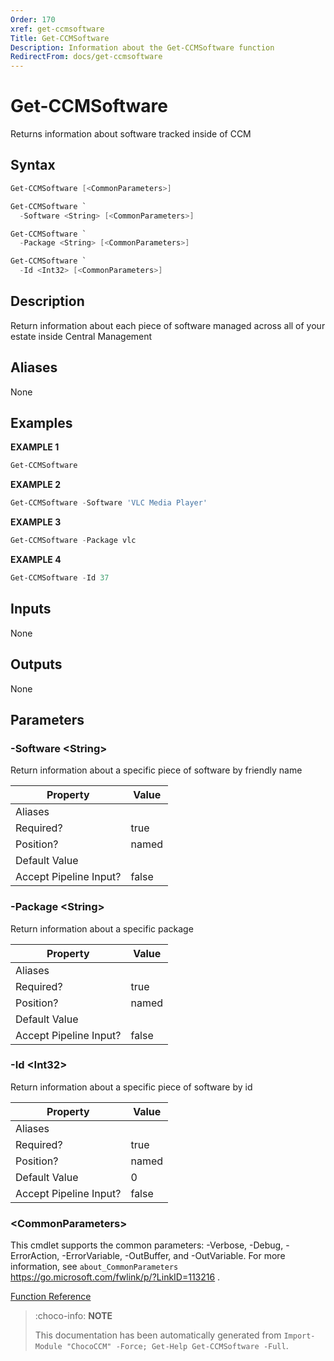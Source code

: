 ```yaml
---
Order: 170
xref: get-ccmsoftware
Title: Get-CCMSoftware
Description: Information about the Get-CCMSoftware function
RedirectFrom: docs/get-ccmsoftware
---
```


# Get-CCMSoftware

<!-- This documentation is automatically generated from /Get-CCMSoftware.ps1 using GenerateDocs.ps1. Contributions are welcome at the original location(s). -->

Returns information about software tracked inside of CCM

## Syntax

~~~powershell
Get-CCMSoftware [<CommonParameters>]
~~~


~~~powershell
Get-CCMSoftware `
  -Software <String> [<CommonParameters>]
~~~


~~~powershell
Get-CCMSoftware `
  -Package <String> [<CommonParameters>]
~~~


~~~powershell
Get-CCMSoftware `
  -Id <Int32> [<CommonParameters>]
~~~

## Description

Return information about each piece of software managed across all of your estate inside Central Management


## Aliases

None

## Examples

 **EXAMPLE 1**

~~~powershell
Get-CCMSoftware

~~~

**EXAMPLE 2**

~~~powershell
Get-CCMSoftware -Software 'VLC Media Player'

~~~

**EXAMPLE 3**

~~~powershell
Get-CCMSoftware -Package vlc

~~~

**EXAMPLE 4**

~~~powershell
Get-CCMSoftware -Id 37

~~~

## Inputs

None

## Outputs

None

## Parameters

###  -Software &lt;String&gt;
Return information about a specific piece of software by friendly name

Property               | Value
---------------------- | -----
Aliases                |
Required?              | true
Position?              | named
Default Value          |
Accept Pipeline Input? | false

###  -Package &lt;String&gt;
Return information about a specific package

Property               | Value
---------------------- | -----
Aliases                |
Required?              | true
Position?              | named
Default Value          |
Accept Pipeline Input? | false

###  -Id &lt;Int32&gt;
Return information about a specific piece of software by id

Property               | Value
---------------------- | -----
Aliases                |
Required?              | true
Position?              | named
Default Value          | 0
Accept Pipeline Input? | false

### &lt;CommonParameters&gt;

This cmdlet supports the common parameters: -Verbose, -Debug, -ErrorAction, -ErrorVariable, -OutBuffer, and -OutVariable. For more information, see `about_CommonParameters` https://go.microsoft.com/fwlink/p/?LinkID=113216 .



[Function Reference](xref:chococcm-functions)

> :choco-info: **NOTE**
> 
> This documentation has been automatically generated from `Import-Module "ChocoCCM" -Force; Get-Help Get-CCMSoftware -Full`.
